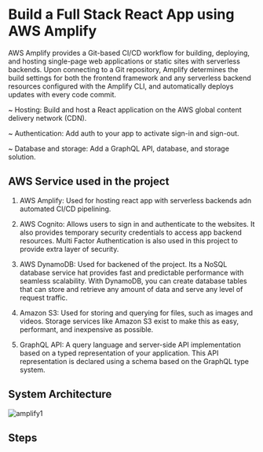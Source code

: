 # Build a Full Stack React App using AWS Amplify

AWS Amplify provides a Git-based CI/CD workflow for building, deploying, and hosting single-page web applications or static sites with serverless backends. Upon connecting to a Git repository, Amplify determines the build settings for both the frontend framework and any serverless backend resources configured with the Amplify CLI, and automatically deploys updates with every code commit.

~ Hosting: Build and host a React application on the AWS global content delivery network (CDN).

~ Authentication: Add auth to your app to activate sign-in and sign-out.

~ Database and storage: Add a GraphQL API, database, and storage solution.

## AWS Service used in the project 

1) AWS Amplify: Used for hosting react app with serverless backends adn automated CI/CD pipelining.

2) AWS Cognito:  Allows users to sign in and authenticate to the websites. It also provides temporary security credentials to access app backend resources. Multi Factor Authentication is also used in this project to provide extra layer of security.
   
3) AWS DynamoDB: Used for backened of the project. Its a NoSQL database service hat provides fast and predictable performance with seamless scalability. With DynamoDB, you can create database tables that can store and retrieve any amount of data and serve any level of request traffic.
   
4) Amazon S3: Used for storing and querying for files, such as images and videos. Storage services like Amazon S3 exist to make this as easy, performant, and inexpensive as possible.

5) GraphQL API: A query language and server-side API implementation based on a typed representation of your application. This API representation is declared using a schema based on the GraphQL type system.

## System Architecture

![amplify1](https://github.com/SagarG2003/amplify-react-graphql/assets/113847560/4cb16ed5-1095-407d-bf04-b37e60324a82)

## Steps 




